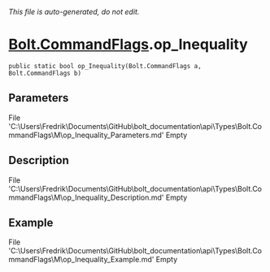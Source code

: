 *This file is auto-generated, do not edit.*

# [Bolt.CommandFlags](Types/Bolt.CommandFlags.md).op_Inequality
`public static bool op_Inequality(Bolt.CommandFlags a, Bolt.CommandFlags b)`
## Parameters
File 'C:\Users\Fredrik\Documents\GitHub\bolt_documentation\api\Types\Bolt.CommandFlags\M\op_Inequality_Parameters.md' Empty
## Description
File 'C:\Users\Fredrik\Documents\GitHub\bolt_documentation\api\Types\Bolt.CommandFlags\M\op_Inequality_Description.md' Empty
## Example
File 'C:\Users\Fredrik\Documents\GitHub\bolt_documentation\api\Types\Bolt.CommandFlags\M\op_Inequality_Example.md' Empty
